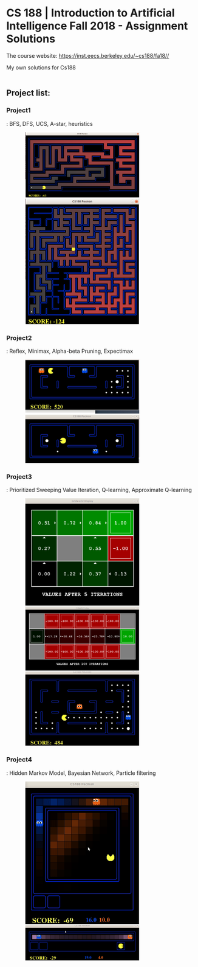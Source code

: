 CS 188 | Introduction to Artificial Intelligence Fall 2018 - Assignment Solutions
===============

The course website: https://inst.eecs.berkeley.edu/~cs188/fa18//

My own solutions for Cs188
<br><br>

## Project list:

### Project1
: BFS, DFS, UCS, A-star, heuristics

  <img src="./assets/ucs.png" width = "300" style = "margin-left:50px">
  <img src="./assets/A*.png" width = "300" style = "margin-left:50px">
<br>

### Project2
: Reflex, Minimax, Alpha-beta Pruning, Expectimax

  <img src="./assets/minimax.gif" width = "300" style = "margin-left:50px">
  <img src="./assets/expectimax.gif" width = "300" style = "margin-left:50px">
<br>

### Project3
: Prioritized Sweeping Value Iteration, Q-learning, Approximate Q-learning

  <img src="./assets/vi.png" width = "300" style = "margin-left:50px">
  <img src="./assets/policy.png" width = "300" style = "margin-left:50px">
  <img src="./assets/qlearning.gif" width = "300" style = "margin-left:50px">
<br>

### Project4
: Hidden Markov Model, Bayesian Network, Particle filtering

  <img src="./assets/bayesnet.gif" width = "300" style = "margin-left:50px">
  <img src="./assets/particlefilter.gif" width = "300" style = "margin-left:50px">
<br>
